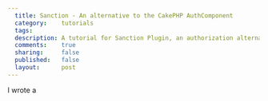 ```yaml
---
  title: Sanction - An alternative to the CakePHP AuthComponent
  category:    tutorials
  tags:
  description: A tutorial for Sanction Plugin, an authorization alternative to AuthComponent.
  comments:    true
  sharing:     false
  published:   false
  layout:      post
---
```


I wrote a
